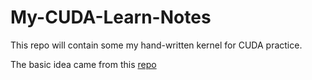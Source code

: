 # My-CUDA-Learn-Notes

This repo will contain some my hand-written kernel for CUDA practice.

The basic idea came from this [repo](https://github.com/DefTruth/CUDA-Learn-Notes)